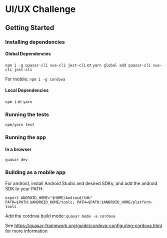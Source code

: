 # UI/UX Challenge

## Getting Started

### Installing dependencies

#### Global Dependencies
```npm i -g quasar-cli vue-cli jest-cli```
or
```yarn global add quasar-cli vue-cli jest-cli```

For mobile:
```npm i -g cordova```

#### Local Dependencies
```npm i```
or
```yarn```

### Running the tests
```npm/yarn test```


### Running the app
#### In a browser
```quasar dev```


### Building as a mobile app
For android, install Android Studio and desired SDKs, and add the android SDK to your PATH:

```
export ANDROID_HOME="$HOME/Android/Sdk"
PATH=$PATH:$ANDROID_HOME/tools; PATH=$PATH:$ANDROID_HOME/platform-tools
```

Add the cordova build mode:
```quasar mode -a cordova```

See https://quasar-framework.org/guide/cordova-configuring-cordova.html for more information
